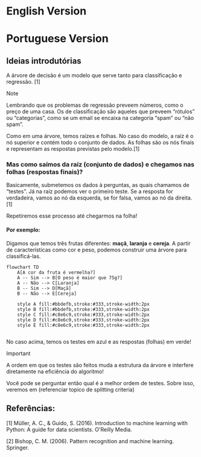 # English Version

# Portuguese Version

## Ideias introdutórias

A árvore de decisão é um modelo que serve tanto para classificação e regressão. [1] 

> [!NOTE]
> Lembrando que os problemas de regressão preveem números, como o preço de uma casa. Os de classificação são aqueles que preveem “rótulos” ou “categorias”, como se um email se encaixa na categoria “spam” ou “não spam”.
 
Como em uma árvore, temos raízes e folhas. No caso do modelo, a raíz é o nó superior e contém todo o conjunto de dados. As folhas são os nós finais e representam as respostas previstas pelo modelo.[1]

### Mas como saímos da raíz (conjunto de dados) e chegamos nas folhas (respostas finais)?

Basicamente, submetemos os dados à perguntas, as quais chamamos de “testes”. Já na raíz podemos ver o primeiro teste. Se a resposta for verdadeira, vamos ao nó da esquerda, se for falsa, vamos ao nó da direita.[1]

Repetiremos esse processo até chegarmos na folha!


#### Por exemplo:

Digamos que temos três frutas diferentes: **maçã**, **laranja** e **cereja**. A partir de características como cor e peso, podemos construir uma árvore para classificá-las.

```mermaid
flowchart TD
    A[A cor da fruta é vermelha?]
    A -- Sim --> B[O peso é maior que 75g?]
    A -- Não --> C[Laranja]
    B -- Sim --> D[Maçã]
    B -- Não --> E[Cereja]

    style A fill:#bbdefb,stroke:#333,stroke-width:2px
    style B fill:#bbdefb,stroke:#333,stroke-width:2px
    style C fill:#c8e6c9,stroke:#333,stroke-width:2px 
    style D fill:#c8e6c9,stroke:#333,stroke-width:2px  
    style E fill:#c8e6c9,stroke:#333,stroke-width:2px  
    
```
No caso acima, temos os testes em azul e as respostas (folhas) em verde!

> [!IMPORTANT]
> A ordem em que os testes são feitos muda a estrutura da árvore e interfere diretamente na eficiência do algoritmo!

Você pode se perguntar então qual é a melhor ordem de testes. Sobre isso, veremos em (referenciar topico de splitting criteria)



## Referências:

[1] Müller, A. C., & Guido, S. (2016). Introduction to machine learning with Python: A guide for data scientists. O'Reilly Media.

[2] Bishop, C. M. (2006). Pattern recognition and machine learning. Springer.
